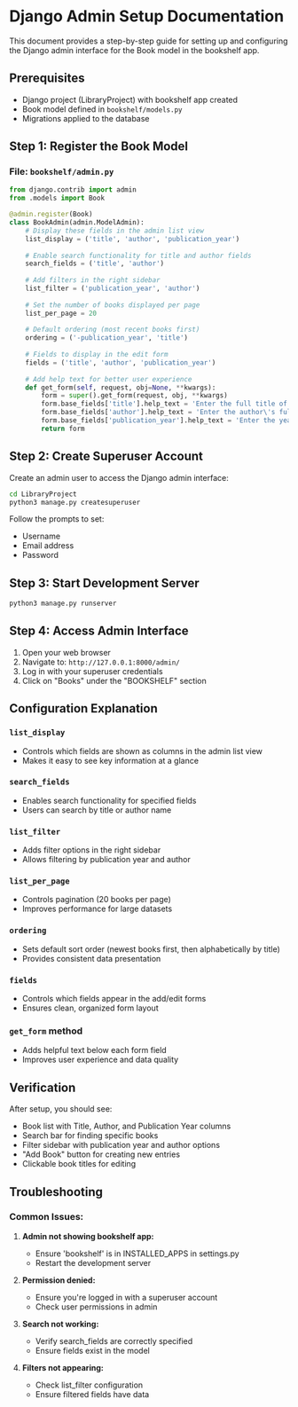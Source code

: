 # Django Admin Setup Documentation

This document provides a step-by-step guide for setting up and configuring the Django admin interface for the Book model in the bookshelf app.

## Prerequisites

- Django project (LibraryProject) with bookshelf app created
- Book model defined in `bookshelf/models.py`
- Migrations applied to the database

## Step 1: Register the Book Model

### File: `bookshelf/admin.py`

```python
from django.contrib import admin
from .models import Book

@admin.register(Book)
class BookAdmin(admin.ModelAdmin):
    # Display these fields in the admin list view
    list_display = ('title', 'author', 'publication_year')
    
    # Enable search functionality for title and author fields
    search_fields = ('title', 'author')
    
    # Add filters in the right sidebar
    list_filter = ('publication_year', 'author')
    
    # Set the number of books displayed per page
    list_per_page = 20
    
    # Default ordering (most recent books first)
    ordering = ('-publication_year', 'title')
    
    # Fields to display in the edit form
    fields = ('title', 'author', 'publication_year')
    
    # Add help text for better user experience
    def get_form(self, request, obj=None, **kwargs):
        form = super().get_form(request, obj, **kwargs)
        form.base_fields['title'].help_text = 'Enter the full title of the book'
        form.base_fields['author'].help_text = 'Enter the author\'s full name'
        form.base_fields['publication_year'].help_text = 'Enter the year the book was published'
        return form
```

## Step 2: Create Superuser Account

Create an admin user to access the Django admin interface:

```bash
cd LibraryProject
python3 manage.py createsuperuser
```

Follow the prompts to set:
- Username
- Email address
- Password

## Step 3: Start Development Server

```bash
python3 manage.py runserver
```

## Step 4: Access Admin Interface

1. Open your web browser
2. Navigate to: `http://127.0.0.1:8000/admin/`
3. Log in with your superuser credentials
4. Click on "Books" under the "BOOKSHELF" section

## Configuration Explanation

### `list_display`
- Controls which fields are shown as columns in the admin list view
- Makes it easy to see key information at a glance

### `search_fields`
- Enables search functionality for specified fields
- Users can search by title or author name

### `list_filter`
- Adds filter options in the right sidebar
- Allows filtering by publication year and author

### `list_per_page`
- Controls pagination (20 books per page)
- Improves performance for large datasets

### `ordering`
- Sets default sort order (newest books first, then alphabetically by title)
- Provides consistent data presentation

### `fields`
- Controls which fields appear in the add/edit forms
- Ensures clean, organized form layout

### `get_form` method
- Adds helpful text below each form field
- Improves user experience and data quality

## Verification

After setup, you should see:
- Book list with Title, Author, and Publication Year columns
- Search bar for finding specific books
- Filter sidebar with publication year and author options
- "Add Book" button for creating new entries
- Clickable book titles for editing

## Troubleshooting

### Common Issues:

1. **Admin not showing bookshelf app:**
   - Ensure 'bookshelf' is in INSTALLED_APPS in settings.py
   - Restart the development server

2. **Permission denied:**
   - Ensure you're logged in with a superuser account
   - Check user permissions in admin

3. **Search not working:**
   - Verify search_fields are correctly specified
   - Ensure fields exist in the model

4. **Filters not appearing:**
   - Check list_filter configuration
   - Ensure filtered fields have data
